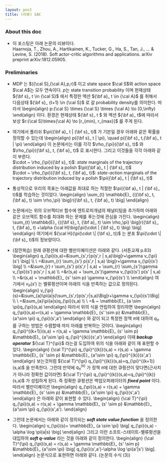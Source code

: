 ```yaml
---
layout: post
title: (리뷰) SAC 
--- 
```


### About this doc

- 이 포스팅은 아래 논문의 리뷰이다. <br/>
Haarnoja, T., Zhou, A., Hartikainen, K., Tucker, G., Ha, S., Tan, J., ... & Levine, S. (2018). Soft actor-critic algorithms and applications. arXiv preprint arXiv:1812.05905.

### Preliminaries

- MDP 는 $({\cal S},{\cal A},p,r)$ 이고 state space $\cal S$와 action space $\cal A$는 모두 연속이다. $p$는 state transition probability 이며 현재상태 ${\bf s}_ t \in {\cal S}$ 에서 특정한 액션 ${\bf a}_ t \in {\cal A}$ 를 취해서 다음상태 ${\bf s}_ {t+1} \in {\cal S}$ 로 갈 probability density를 의미한다. 따라서 
\begin{align}
p:{\cal S} \times {\cal S} \times {\cal A} \to [0,\infty) 
\end{align}
이다. 환경은 현재상태 ${\bf s}_ t $ 와 액션 ${\bf a}_ t$에 따라서 보상 $r:{\cal S}\times{\cal A} \to [r_{min}, r_{max}]$ 를 주게 된다. 

- 여기에서 폴리쉬 $\pi({\bf a}_ t | {\bf s}_ t)$ 가 기븐일 경우 아래와 같은 확률을 정의할 수 있는데
\begin{align}
p({\bf s}_ t \| \pi), \quad p({\bf s}_ t,{\bf a}_ t \| \pi) 
\end{align}
이 논문에서는 이를 각각 $\rho_{\pi}({\bf s}_ t)$ 와 $\rho_{\pi}({\bf s}_ t, {\bf a}_ t)$ 로 표시한다. 그리고 이것들을 각각 아래와 같이 부른다. <br/>
$\cdot ~ \rho_{\pi}({\bf s}_ t)$: *state* marginals of the trajectory distribution induced by a polish $\pi({\bf a}_ t | {\bf s}_ t)$ <br/>
$\cdot ~ \rho_{\pi}({\bf s}_ t, {\bf a}_ t)$: *state-action* marginals of the trajectory distribution induced by a polish $\pi({\bf a}_ t | {\bf s}_ t)$

- 통상적으로 우리의 목표는 아래값을 최대로 하는 적절한 $\pi({\bf a}_ t | {\bf s}_ t)$를 학습하는 것이었다.
\begin{align}
\sum_{t} \mathbb{E}_ {({\bf s}_ t, {\bf a}_ t) \sim \rho_\pi} \big[r({\bf s}_ t, {\bf a}_ t) \big] 
\end{align}

- 논문에서는 위의 오브젝티브 함수에 엔트로피개념의 패널티텀을 추가하여 아래와 같은 오브젝트 함수를 최대화 하는 문제를 푸는것에 관심을 가진다. 
\begin{align}
\sum_{t} \mathbb{E}_ {({\bf s}_ t, {\bf a}_ t) \sim \rho_\pi} \big[r({\bf s}_ t, {\bf a}_ t) 
+\alpha {\cal H}\big(\pi(\cdot \| {\bf s}_ t) \big) \big] 
\end{align}
여기에서 ${\cal H}(\pi(\cdot \| {\bf s}_ t))$ 는 분포 $\pi(\cdot \| {\bf s}_ t)$의 정보량이다. 

- (잠깐복습) 원래 큐펑션에 대한 벨만이퀘이션은 아래와 같다. (셔튼교재 p.83) 
\begin{align}
q_{\pi}(s,a)=&\sum_{s',r}p(s',r \| s,a)\big[r+\gamma v_{\pi}(s') \big] \\\\ \\
=&\sum_{r} \sum_{s'} p(s',r \| s,a) \big[r+\gamma v_{\pi}(s') \big] \\\\ 
=&\sum_{r} r \sum_{s'} p(s',r \| s,a) + \sum_{r} \sum_{s'}\gamma v_{\pi}(s') p(s',r \| s,a) \\\\ 
=&r(s,a) + \sum_{s'}\gamma v_{\pi}(s') p(s' \| s,a) \\\\ 
=&r(s,a) + \mathbb{E}_ {s' \sim p} \gamma v_{\pi}(s') \\\\ 
\end{align}
여기에서 $v_{\pi}(s')$ 는 밸류펑션이며 아래의 식을 만족하는 값으로 정의된다. 
\begin{align}
v_{\pi}(s)=&\sum_{a}\pi(a|s)\sum_{s',r}p(s',r|s,a)\Big[r+\gamma v_{\pi}(s')\Big] \\\\ \\ 
=&\sum_{a}\pi(a|s)q_{\pi}(s,a) \\\\ \\ 
=& ~ \mathbb{E}_ {a \sim \pi}q_{\pi}(s,a)
\end{align}
따라서 위의 식을 연립하여 정리하면 
\begin{align}
q_{\pi}(s,a)=r(s,a) +  \gamma \mathbb{E}_ {s' \sim p} &\mathbb{E}_ {a'\sim \pi} q_{\pi}(s',a') 
\end{align}
와 같이 되고 특정한 정책 $\pi$에 대하여 $q_{\pi}$를 구하는 방법은 수렴할때 까지 아래를 반복하는 것이다. 
\begin{align}
q_{\pi}^{(k+1)}(s,a) = r(s,a) +  \gamma \mathbb{E}_ {s' \sim p} &\mathbb{E}_ {a'\sim \pi} q_{\pi}^{(k)}(s',a') 
\end{align}
이때 ***backup operator*** ${\cal T}^{\pi}$ 라는걸 도입하여 위의 식을 아래와 같이 재 표현할 수 있다. 
\begin{align}
{\cal T}^{\pi} q_{\pi}^{(k)}(s,a) = r(s,a) +  \gamma \mathbb{E}_ {s' \sim p} &\mathbb{E}_ {a'\sim \pi} q_{\pi}^{(k)}(s',a')
\end{align}
보는것처럼 ${\cal T}^{\pi} q_{\pi}^{(k)}(s,a)=q_{\pi}^{(k+1)}(s,a)$ 을 만족한다. 그런데 만약에 $q_{\pi}^{(k)}$ 가 정책 $\pi$에 대한 큐펑션이 맞다면(근사치가 아니라 정확한 값이라면) ${\cal T}^{\pi} q_{\pi}^{(k)}(s,a)=q_{\pi}^{(k)}(s,a)$ 가 성립하게 된다. 즉 정확한 큐펑션은 백업오퍼레이터의 ***fixed point*** 이다. 따라서 벨만이퀘이션
\begin{align}
q_{\pi}(s,a) = r(s,a) +  \gamma \mathbb{E}_ {s' \sim p} &\mathbb{E}_ {a'\sim \pi} q_{\pi}(s',a') 
\end{align}
은 아래와 같이 표현할 수 있다. 
\begin{align}
{\cal T}^{\pi} q_{\pi}(s,a) = r(s,a) +  \gamma \mathbb{E}_ {s' \sim p} &\mathbb{E}_ {a'\sim \pi} q_{\pi}(s',a').
\end{align}

- 그런데 논문에서는 아래와 같이 정의되는 ***soft state value function*** 을 정의한다. 
\begin{align}
v_{\pi}(s)= \mathbb{E}_ {a \sim \pi} \big[ q_{\pi}(s,a) -\alpha \log \pi(a|s) \big]
\end{align}
그리고 이런 소프트-스테이트-밸류펑션을 대입하여 ***soft q-value*** 라는 것을 아래와 같이 정의한다. 
\begin{align}
{\cal T}^{\pi} q_{\pi}(s,a) = r(s,a) +  \gamma \mathbb{E}_ {s' \sim p} &\mathbb{E}_ {a'\sim \pi} \big[  q_{\pi}(s',a')-\alpha \log \pi(a'|s') \big].
\end{align}
논문식으로 표현하면 아래와 같다. (논문의 수식 (3)) 


